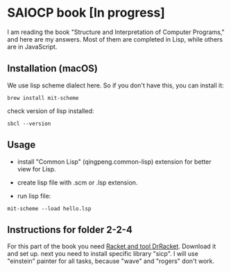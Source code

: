 # SAIOCP book [In progress]

I am reading the book "Structure and Interpretation of Computer Programs," and here are my answers. Most of them are completed in Lisp, while others are in JavaScript.

## Installation (macOS)

We use lisp scheme dialect here. So if you don't have this, you can install it:

```
brew install mit-scheme
```

check version of lisp installed:

```
sbcl --version
```

## Usage

- install "Common Lisp" (qingpeng.common-lisp) extension for better view for Lisp.

- create lisp file with .scm or .lsp extension.

- run lisp file:

```
mit-scheme --load hello.lsp
```

## Instructions for folder 2-2-4

For this part of the book you need [Racket and tool DrRacket](https://docs.racket-lang.org/getting-started/). Download it and set up. next you need to install specific library "sicp". I will use "einstein" painter for all tasks, because "wave" and "rogers" don't work.
